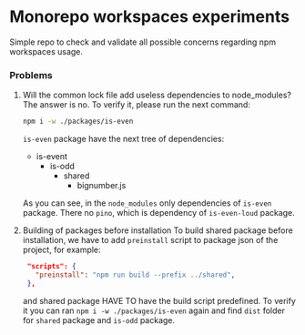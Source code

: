 # Monorepo workspaces experiments

Simple repo to check and validate all possible concerns regarding npm workspaces usage.

### Problems

1. Will the common lock file add useless dependencies to node_modules?
   The answer is no. To verify it, please run the next command:

   ```sh
   npm i -w ./packages/is-even
   ```

   `is-even` package have the next tree of dependencies:

   - is-event
     - is-odd
       - shared
         - bignumber.js

   As you can see, in the `node_modules` only dependencies of `is-even` package. There no `pino`, which is dependency of `is-even-loud` package.

2. Building of packages before installation
   To build shared package before installation, we have to add `preinstall` script to package json of the project, for example:

   ```json
    "scripts": {
      "preinstall": "npm run build --prefix ../shared",
    },
   ```

   and shared package HAVE TO have the build script predefined. To verify it you can ran `npm i -w ./packages/is-even` again and find `dist` folder for `shared` package and `is-odd` package.
